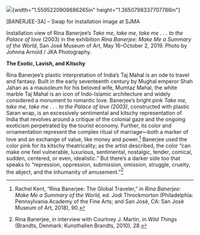 ![](media/image1.png){width="1.5595220909886265in" height="1.3650798337707786in"}

\[BANERJEE-3A\] – Swap for installation image at SJMA

Installation view of Rina Banerjee’s *Take me, take me, take me . . . to the Palace of love* (2003) in the exhibition *Rina Banerjee: Make Me a Summary of the World,* San José Museum of Art, May 16–October 2, 2019. Photo by Johnna Arnold / JKA Photography.

**The Exotic, Lavish, and Kitschy**

Rina Banerjee’s plastic interpretation of India’s Taj Mahal is an ode to travel and fantasy. Built in the early seventeenth century by Mughal emperor Shah Jahan as a mausoleum for his beloved wife, Mumtaz Mahal, the white marble Taj Mahal is an icon of Indo-Islamic architecture and widely considered a monument to romantic love. Banerjee’s bright pink *Take me, take me, take me . . . to the Palace of love (2003)*, constructed with plastic Saran wrap, is an excessively sentimental and kitschy representation of India that revolves around a critique of the colonial gaze and the ongoing exoticism perpetrated by the tourist economy. Further, its color and ornamentation represent the complex ritual of marriage—both a marker of love and an exchange of value, like money and power.[^1] Banerjee used the color pink for its kitschy theatricality; as the artist described, the color “can make one feel vulnerable, luxurious, sentimental, nostalgic, tender, comical, sudden, centered, or even, idealistic.” But there’s a darker side too that speaks to “repression, oppression, submission, omission, struggle, cruelty, the abject, and the inhumanity of amusement.”[^2]

[^1]: Rachel Kent, “Rina Banerjee: The Global Traveler,” in *Rina Banerjee: Make Me a Summary of the World,* ed. Jodi Throckmorton (Philadelphia: Pennsylvania Academy of the Fine Arts; and San José, CA: San José Museum of Art, 2018), 90.

[^2]: Rina Banerjee, in interview with Courtney J. Martin, in *Wild Things* (Brandts, Denmark: Kunsthallen Brandts, 2010), 28.
